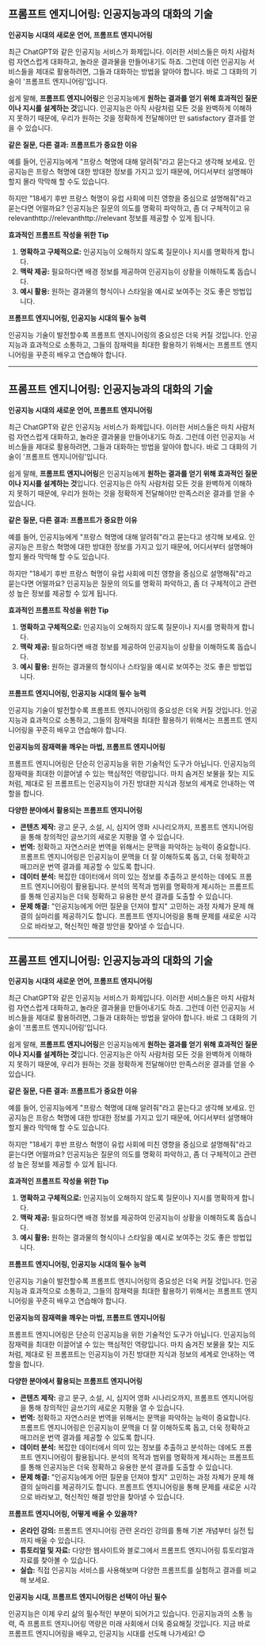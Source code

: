 ## 프롬프트 엔지니어링: 인공지능과의 대화의 기술

**인공지능 시대의 새로운 언어, 프롬프트 엔지니어링**

최근 ChatGPT와 같은 인공지능 서비스가 화제입니다. 이러한 서비스들은 마치 사람처럼 자연스럽게 대화하고, 놀라운 결과물을 만들어내기도 하죠. 그런데 이런 인공지능 서비스들을 제대로 활용하려면, 그들과 대화하는 방법을 알아야 합니다. 바로 그 대화의 기술이 '프롬프트 엔지니어링'입니다. 

쉽게 말해, **프롬프트 엔지니어링**은 인공지능에게 **원하는 결과를 얻기 위해 효과적인 질문이나 지시를 설계하는 것**입니다. 인공지능은 아직 사람처럼 모든 것을 완벽하게 이해하지 못하기 때문에, 우리가 원하는 것을 정확하게 전달해야만 만 satisfactory 결과를 얻을 수 있습니다. 

**같은 질문, 다른 결과: 프롬프트가 중요한 이유**

예를 들어, 인공지능에게 "프랑스 혁명에 대해 알려줘"라고 묻는다고 생각해 보세요.  인공지능은 프랑스 혁명에 대한 방대한 정보를 가지고 있기 때문에, 어디서부터 설명해야 할지 몰라 막막해 할 수도 있습니다. 

하지만 "18세기 후반 프랑스 혁명이 유럽 사회에 미친 영향을 중심으로 설명해줘"라고 묻는다면 어떨까요? 인공지능은 질문의 의도를 명확히 파악하고, 좀 더 구체적이고 유 relevanthttp://relevanthttp://relevant 정보를 제공할 수 있게 됩니다.

**효과적인 프롬프트 작성을 위한 Tip**

1. **명확하고 구체적으로:** 인공지능이 오해하지 않도록 질문이나 지시를 명확하게 합니다.
2. **맥락 제공:** 필요하다면 배경 정보를 제공하여 인공지능이 상황을 이해하도록 돕습니다. 
3. **예시 활용:**  원하는 결과물의 형식이나 스타일을 예시로 보여주는 것도 좋은 방법입니다.

**프롬프트 엔지니어링, 인공지능 시대의 필수 능력**

인공지능 기술이 발전할수록 프롬프트 엔지니어링의 중요성은 더욱 커질 것입니다. 인공지능과 효과적으로 소통하고, 그들의 잠재력을 최대한 활용하기 위해서는 프롬프트 엔지니어링을 꾸준히 배우고 연습해야 합니다.  

---


## 프롬프트 엔지니어링: 인공지능과의 대화의 기술

**인공지능 시대의 새로운 언어, 프롬프트 엔지니어링**

최근 ChatGPT와 같은 인공지능 서비스가 화제입니다. 이러한 서비스들은 마치 사람처럼 자연스럽게 대화하고, 놀라운 결과물을 만들어내기도 하죠. 그런데 이런 인공지능 서비스들을 제대로 활용하려면, 그들과 대화하는 방법을 알아야 합니다. 바로 그 대화의 기술이 '프롬프트 엔지니어링'입니다. 

쉽게 말해, **프롬프트 엔지니어링**은 인공지능에게 **원하는 결과를 얻기 위해 효과적인 질문이나 지시를 설계하는 것**입니다. 인공지능은 아직 사람처럼 모든 것을 완벽하게 이해하지 못하기 때문에, 우리가 원하는 것을 정확하게 전달해야만 만족스러운 결과를 얻을 수 있습니다. 

**같은 질문, 다른 결과: 프롬프트가 중요한 이유**

예를 들어, 인공지능에게 "프랑스 혁명에 대해 알려줘"라고 묻는다고 생각해 보세요.  인공지능은 프랑스 혁명에 대한 방대한 정보를 가지고 있기 때문에, 어디서부터 설명해야 할지 몰라 막막해 할 수도 있습니다. 

하지만 "18세기 후반 프랑스 혁명이 유럽 사회에 미친 영향을 중심으로 설명해줘"라고 묻는다면 어떨까요? 인공지능은 질문의 의도를 명확히 파악하고, 좀 더 구체적이고 관련성 높은 정보를 제공할 수 있게 됩니다.

**효과적인 프롬프트 작성을 위한 Tip**

1. **명확하고 구체적으로:** 인공지능이 오해하지 않도록 질문이나 지시를 명확하게 합니다.
2. **맥락 제공:** 필요하다면 배경 정보를 제공하여 인공지능이 상황을 이해하도록 돕습니다. 
3. **예시 활용:**  원하는 결과물의 형식이나 스타일을 예시로 보여주는 것도 좋은 방법입니다.

**프롬프트 엔지니어링, 인공지능 시대의 필수 능력**

인공지능 기술이 발전할수록 프롬프트 엔지니어링의 중요성은 더욱 커질 것입니다. 인공지능과 효과적으로 소통하고, 그들의 잠재력을 최대한 활용하기 위해서는 프롬프트 엔지니어링을 꾸준히 배우고 연습해야 합니다.  

**인공지능의 잠재력을 깨우는 마법, 프롬프트 엔지니어링**

프롬프트 엔지니어링은 단순히 인공지능을 위한 기술적인 도구가 아닙니다. 인공지능의 잠재력을 최대한 이끌어낼 수 있는 핵심적인 역량입니다. 마치 숨겨진 보물을 찾는 지도처럼, 제대로 된 프롬프트는 인공지능이 가진 방대한 지식과 정보의 세계로 안내하는 역할을 합니다.

**다양한 분야에서 활용되는 프롬프트 엔지니어링**

- **콘텐츠 제작:** 광고 문구, 소설, 시, 심지어 영화 시나리오까지, 프롬프트 엔지니어링을 통해 창의적인 글쓰기의 새로운 지평을 열 수 있습니다.
- **번역:** 정확하고 자연스러운 번역을 위해서는 문맥을 파악하는 능력이 중요합니다. 프롬프트 엔지니어링은 인공지능이 문맥을 더 잘 이해하도록 돕고, 더욱 정확하고 매끄러운 번역 결과를 제공할 수 있도록 합니다.
- **데이터 분석:** 복잡한 데이터에서 의미 있는 정보를 추출하고 분석하는 데에도 프롬프트 엔지니어링이 활용됩니다. 분석의 목적과 범위를 명확하게 제시하는 프롬프트를 통해 인공지능은 더욱 정확하고 유용한 분석 결과를 도출할 수 있습니다.
- **문제 해결:**  "인공지능에게 어떤 질문을 던져야 할지" 고민하는 과정 자체가 문제 해결의 실마리를 제공하기도 합니다. 프롬프트 엔지니어링을 통해 문제를 새로운 시각으로 바라보고, 혁신적인 해결 방안을 찾아낼 수 있습니다. 

---


## 프롬프트 엔지니어링: 인공지능과의 대화의 기술

**인공지능 시대의 새로운 언어, 프롬프트 엔지니어링**

최근 ChatGPT와 같은 인공지능 서비스가 화제입니다. 이러한 서비스들은 마치 사람처럼 자연스럽게 대화하고, 놀라운 결과물을 만들어내기도 하죠. 그런데 이런 인공지능 서비스들을 제대로 활용하려면, 그들과 대화하는 방법을 알아야 합니다. 바로 그 대화의 기술이 '프롬프트 엔지니어링'입니다. 

쉽게 말해, **프롬프트 엔지니어링**은 인공지능에게 **원하는 결과를 얻기 위해 효과적인 질문이나 지시를 설계하는 것**입니다. 인공지능은 아직 사람처럼 모든 것을 완벽하게 이해하지 못하기 때문에, 우리가 원하는 것을 정확하게 전달해야만 만족스러운 결과를 얻을 수 있습니다. 

**같은 질문, 다른 결과: 프롬프트가 중요한 이유**

예를 들어, 인공지능에게 "프랑스 혁명에 대해 알려줘"라고 묻는다고 생각해 보세요.  인공지능은 프랑스 혁명에 대한 방대한 정보를 가지고 있기 때문에, 어디서부터 설명해야 할지 몰라 막막해 할 수도 있습니다. 

하지만 "18세기 후반 프랑스 혁명이 유럽 사회에 미친 영향을 중심으로 설명해줘"라고 묻는다면 어떨까요? 인공지능은 질문의 의도를 명확히 파악하고, 좀 더 구체적이고 관련성 높은 정보를 제공할 수 있게 됩니다.

**효과적인 프롬프트 작성을 위한 Tip**

1. **명확하고 구체적으로:** 인공지능이 오해하지 않도록 질문이나 지시를 명확하게 합니다.
2. **맥락 제공:** 필요하다면 배경 정보를 제공하여 인공지능이 상황을 이해하도록 돕습니다. 
3. **예시 활용:**  원하는 결과물의 형식이나 스타일을 예시로 보여주는 것도 좋은 방법입니다.

**프롬프트 엔지니어링, 인공지능 시대의 필수 능력**

인공지능 기술이 발전할수록 프롬프트 엔지니어링의 중요성은 더욱 커질 것입니다. 인공지능과 효과적으로 소통하고, 그들의 잠재력을 최대한 활용하기 위해서는 프롬프트 엔지니어링을 꾸준히 배우고 연습해야 합니다.  

**인공지능의 잠재력을 깨우는 마법, 프롬프트 엔지니어링**

프롬프트 엔지니어링은 단순히 인공지능을 위한 기술적인 도구가 아닙니다. 인공지능의 잠재력을 최대한 이끌어낼 수 있는 핵심적인 역량입니다. 마치 숨겨진 보물을 찾는 지도처럼, 제대로 된 프롬프트는 인공지능이 가진 방대한 지식과 정보의 세계로 안내하는 역할을 합니다.

**다양한 분야에서 활용되는 프롬프트 엔지니어링**

- **콘텐츠 제작:** 광고 문구, 소설, 시, 심지어 영화 시나리오까지, 프롬프트 엔지니어링을 통해 창의적인 글쓰기의 새로운 지평을 열 수 있습니다.
- **번역:** 정확하고 자연스러운 번역을 위해서는 문맥을 파악하는 능력이 중요합니다. 프롬프트 엔지니어링은 인공지능이 문맥을 더 잘 이해하도록 돕고, 더욱 정확하고 매끄러운 번역 결과를 제공할 수 있도록 합니다.
- **데이터 분석:** 복잡한 데이터에서 의미 있는 정보를 추출하고 분석하는 데에도 프롬프트 엔지니어링이 활용됩니다. 분석의 목적과 범위를 명확하게 제시하는 프롬프트를 통해 인공지능은 더욱 정확하고 유용한 분석 결과를 도출할 수 있습니다.
- **문제 해결:**  "인공지능에게 어떤 질문을 던져야 할지" 고민하는 과정 자체가 문제 해결의 실마리를 제공하기도 합니다. 프롬프트 엔지니어링을 통해 문제를 새로운 시각으로 바라보고, 혁신적인 해결 방안을 찾아낼 수 있습니다. 

**프롬프트 엔지니어링, 어떻게 배울 수 있을까?**

- **온라인 강의:** 프롬프트 엔지니어링 관련 온라인 강의를 통해 기본 개념부터 실전 팁까지 배울 수 있습니다.
- **튜토리얼 및 자료:** 다양한 웹사이트와 블로그에서 프롬프트 엔지니어링 튜토리얼과 자료를 찾아볼 수 있습니다. 
- **실습:** 직접 인공지능 서비스를 사용해보며 다양한 프롬프트를 실험하고 결과를 비교해 보세요. 

**인공지능 시대, 프롬프트 엔지니어링은 선택이 아닌 필수**

인공지능은 이제 우리 삶의 필수적인 부분이 되어가고 있습니다. 인공지능과의 소통 능력, 즉 프롬프트 엔지니어링 역량은 미래 사회에서 더욱 중요해질 것입니다. 지금 바로 프롬프트 엔지니어링을 배우고, 인공지능 시대를 선도해 나가세요! 😊

